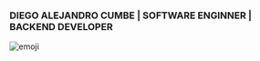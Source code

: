 ### DIEGO ALEJANDRO CUMBE |  SOFTWARE ENGINNER | BACKEND DEVELOPER


<!--
**diegocumbe1/diegocumbe1** is a ✨ _special_ ✨ repository because its `README.md` (this file) appears on your GitHub profile.

Here are some ideas to get you started:

- 🔭 I’m currently working on ...
- 🌱 I’m currently learning ...
- 👯 I’m looking to collaborate on ...
- 🤔 I’m looking for help with ...![emoji](https://user-images.githubusercontent.com/22597429/160909322-8fede93e-5194-47bd-ae1c-95da68c329e2.jpeg)

- 💬 Ask me about ...
- 📫 How to reach me: ...
- 😄 Pronouns: ...
- ⚡ Fun fact: ...
-->

![emoji](https://user-images.githubusercontent.com/22597429/160909459-3be1c156-1166-424c-9534-3a1363060547.jpeg)
